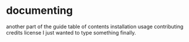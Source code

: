 # documenting
another part of the guide
table of contents
installation
usage
contributing
credits
license
I just wanted to type something finally.
